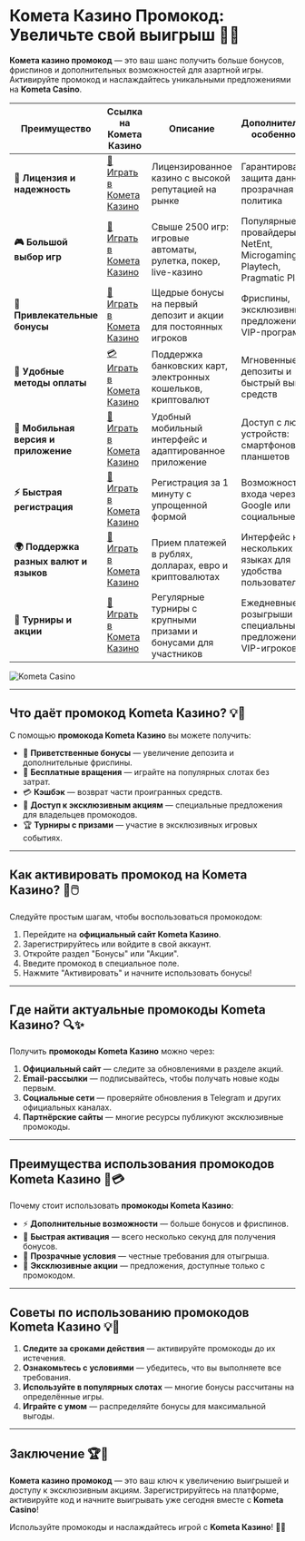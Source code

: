 # Комета Казино Промокод: Увеличьте свой выигрыш 🎁✨

**Комета казино промокод** — это ваш шанс получить больше бонусов, фриспинов и дополнительных возможностей для азартной игры. Активируйте промокод и наслаждайтесь уникальными предложениями на **Kometa Casino**.

| **Преимущество**                      | **Ссылка на Комета Казино**                | **Описание**                                       | **Дополнительные особенности**                     |
|----------------------------------------|--------------------------------------------|--------------------------------------------------|--------------------------------------------------|
| **🎰 Лицензия и надежность**           | [💎 Играть в Комета Казино](https://brandplay.link/8ZymQJV8) | Лицензированное казино с высокой репутацией на рынке | Гарантированная защита данных и прозрачная политика |
| **🎮 Большой выбор игр**               | [🎉 Играть в Комета Казино](https://brandplay.link/8ZymQJV8) | Свыше 2500 игр: игровые автоматы, рулетка, покер, live-казино | Популярные провайдеры: NetEnt, Microgaming, Playtech, Pragmatic Play |
| **🎁 Привлекательные бонусы**          | [🎯 Играть в Комета Казино](https://brandplay.link/8ZymQJV8) | Щедрые бонусы на первый депозит и акции для постоянных игроков | Фриспины, эксклюзивные предложения и VIP-программы |
| **💸 Удобные методы оплаты**           | [💳 Играть в Комета Казино](https://brandplay.link/8ZymQJV8) | Поддержка банковских карт, электронных кошельков, криптовалют | Мгновенные депозиты и быстрый вывод средств |
| **📱 Мобильная версия и приложение**   | [🚀 Играть в Комета Казино](https://brandplay.link/8ZymQJV8) | Удобный мобильный интерфейс и адаптированное приложение | Доступ с любых устройств: смартфонов и планшетов |
| **⚡ Быстрая регистрация**             | [🔑 Играть в Комета Казино](https://brandplay.link/8ZymQJV8) | Регистрация за 1 минуту с упрощенной формой | Возможность входа через Google или социальные сети |
| **🌍 Поддержка разных валют и языков** | [💸 Играть в Комета Казино](https://brandplay.link/8ZymQJV8) | Прием платежей в рублях, долларах, евро и криптовалютах | Интерфейс на нескольких языках для удобства пользователей |
| **🏅 Турниры и акции**                 | [🎲 Играть в Комета Казино](https://brandplay.link/8ZymQJV8) | Регулярные турниры с крупными призами и бонусами для участников | Ежедневные розыгрыши и специальные предложения для VIP-игроков |

![Kometa Casino](https://miryarche.ru/wp-content/uploads/2024/08/kometa-kazino.webp)

---

## Что даёт промокод Kometa Казино? 💡🎰

С помощью **промокода Kometa Казино** вы можете получить:

- 🎁 **Приветственные бонусы** — увеличение депозита и дополнительные фриспины.
- 🎲 **Бесплатные вращения** — играйте на популярных слотах без затрат.
- 💳 **Кэшбэк** — возврат части проигранных средств.
- 🌟 **Доступ к эксклюзивным акциям** — специальные предложения для владельцев промокодов.
- 🏆 **Турниры с призами** — участие в эксклюзивных игровых событиях.

---

## Как активировать промокод на Комета Казино? 🚀🖱️

Следуйте простым шагам, чтобы воспользоваться промокодом:

1. Перейдите на **официальный сайт Kometa Казино**.
2. Зарегистрируйтесь или войдите в свой аккаунт.
3. Откройте раздел "Бонусы" или "Акции".
4. Введите промокод в специальное поле.
5. Нажмите "Активировать" и начните использовать бонусы!

---

## Где найти актуальные промокоды Kometa Казино? 🔍✨

Получить **промокоды Kometa Казино** можно через:

1. **Официальный сайт** — следите за обновлениями в разделе акций.
2. **Email-рассылки** — подписывайтесь, чтобы получать новые коды первым.
3. **Социальные сети** — проверяйте обновления в Telegram и других официальных каналах.
4. **Партнёрские сайты** — многие ресурсы публикуют эксклюзивные промокоды.

---

## Преимущества использования промокодов Kometa Казино 🌟💳

Почему стоит использовать **промокоды Kometa Казино**:

- ⚡ **Дополнительные возможности** — больше бонусов и фриспинов.
- 🎲 **Быстрая активация** — всего несколько секунд для получения бонусов.
- 🔐 **Прозрачные условия** — честные требования для отыгрыша.
- 🎀 **Эксклюзивные акции** — предложения, доступные только с промокодом.

---

## Советы по использованию промокодов Kometa Казино 💡🎯

1. **Следите за сроками действия** — активируйте промокоды до их истечения.
2. **Ознакомьтесь с условиями** — убедитесь, что вы выполняете все требования.
3. **Используйте в популярных слотах** — многие бонусы рассчитаны на определённые игры.
4. **Играйте с умом** — распределяйте бонусы для максимальной выгоды.

---

## Заключение 🏆🎉

**Комета казино промокод** — это ваш ключ к увеличению выигрышей и доступу к эксклюзивным акциям. Зарегистрируйтесь на платформе, активируйте код и начните выигрывать уже сегодня вместе с **Kometa Casino**!

Используйте промокоды и наслаждайтесь игрой с **Kometa Казино**! 🎁🌟
